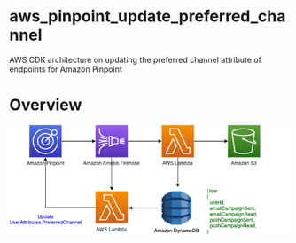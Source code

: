 # aws_pinpoint_update_preferred_channel
AWS CDK architecture on updating the preferred channel attribute of endpoints for Amazon Pinpoint

# Overview
![preferred_architecture](./.assets/preferred_architecture.png)
